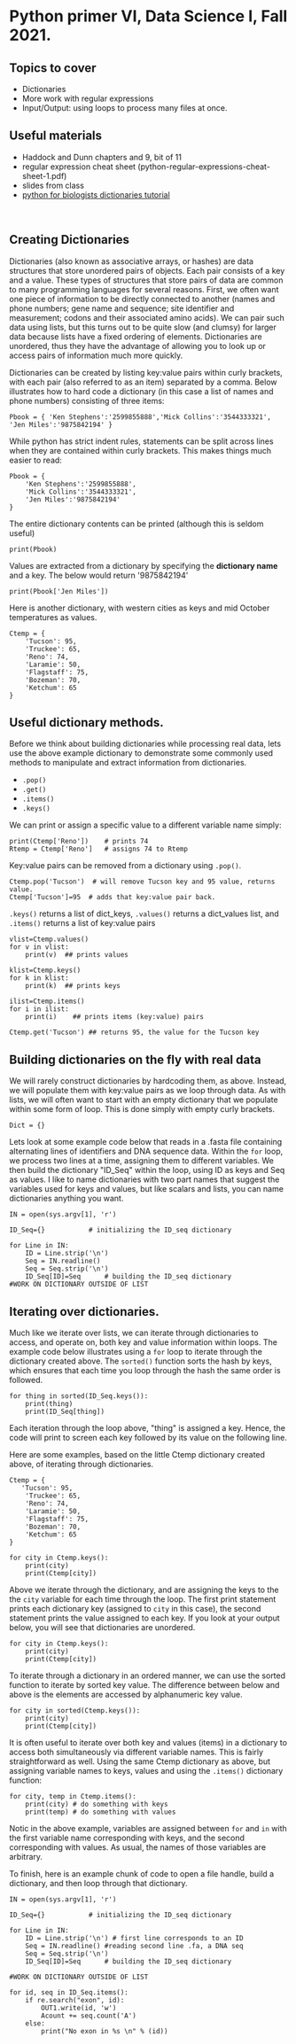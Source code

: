 # Python primer VI, Data Science I, Fall 2021. 

## Topics to cover

- Dictionaries
- More work with regular expressions
- Input/Output: using loops to process many files at once.

## Useful materials
- Haddock and Dunn chapters and 9, bit of 11 
- regular expression cheat sheet (python-regular-expressions-cheat-sheet-1.pdf)
- slides from class
- [python for biologists dictionaries tutorial](https://pythonforbiologists.com/tutorial/dictionaries.html)

<p>&nbsp;</p>

## Creating Dictionaries

Dictionaries (also known as associative arrays, or hashes) are data structures that store unordered pairs of objects. Each pair consists of a key and a value. These types of structures that store pairs of data are common to many programming languages for several reasons. First, we often want one piece of information to be directly connected to another (names and phone numbers; gene name and sequence; site identifier and measurement; codons and their associated amino acids). We can pair such data using lists, but this turns out to be quite slow (and clumsy) for larger data because lists have a fixed ordering of elements. Dictionaries are unordered, thus they have the advantage of allowing you to look up or access pairs of information much more quickly.


Dictionaries can be created by listing key:value pairs within curly brackets, with each pair (also referred to as an item) separated by a comma. Below illustrates how to hard code a dictionary (in this case a list of names and phone numbers) consisting of three items:

    Pbook = { 'Ken Stephens':'2599855888','Mick Collins':'3544333321', 'Jen Miles':'9875842194' }

While python has strict indent rules, statements can be split across lines when they are contained within curly brackets. This makes things much easier to read:

    Pbook = { 
        'Ken Stephens':'2599855888', 
        'Mick Collins':'3544333321', 
        'Jen Miles':'9875842194' 
    }

The entire dictionary contents can be printed (although this is seldom useful)

    print(Pbook)
    
Values are extracted from a dictionary by specifying the **dictionary name** and a key. The below would return '9875842194'

    print(Pbook['Jen Miles'])


Here is another dictionary, with western cities as keys and mid October temperatures as values.

    Ctemp = { 
        'Tucson': 95, 
        'Truckee': 65, 
        'Reno': 74,
        'Laramie': 50,
        'Flagstaff': 75,
        'Bozeman': 70,
        'Ketchum': 65 
    }

## Useful dictionary methods.

Before we think about building dictionaries while processing real data, lets use the above example dictionary to demonstrate some commonly used methods to manipulate and extract information from dictionaries.

- `.pop()`
- `.get()`
- `.items()`
- `.keys()`

We can print or assign a specific value to a different variable name simply:

    print(Ctemp['Reno'])    # prints 74 
    Rtemp = Ctemp['Reno']   # assigns 74 to Rtemp

Key:value pairs can be removed from a dictionary using `.pop()`.  

    Ctemp.pop('Tucson')  # will remove Tucson key and 95 value, returns value.
    Ctemp['Tucson']=95  # adds that key:value pair back.


`.keys()` returns a list of dict_keys, `.values()` returns a dict_values list, and `.items()` returns a list of key:value pairs


    vlist=Ctemp.values()
    for v in vlist:
        print(v)  ## prints values

    klist=Ctemp.keys()
    for k in klist:
        print(k)  ## prints keys

    ilist=Ctemp.items()
    for i in ilist:
        print(i)    ## prints items (key:value) pairs

    Ctemp.get('Tucson') ## returns 95, the value for the Tucson key

## Building dictionaries on the fly with real data

We will rarely construct dictionaries by hardcoding them, as above. Instead, we will populate them with key:value pairs as we loop through data. As with lists, we will often want to start with an empty dictionary that we populate within some form of loop. This is done simply with empty curly brackets.

    Dict = {}

Lets look at some example code below that reads in a .fasta file containing alternating lines of identifiers and DNA sequence data. Within the `for` loop, we process two lines at a time, assigning them to different variables. We then build the dictionary "ID_Seq" within the loop, using ID as keys and Seq as values. I like to name dictionaries with two part names that suggest the variables used for keys and values, but like scalars and lists, you can name dictionaries anything you want.

    IN = open(sys.argv[1], 'r')

    ID_Seq={}           # initializing the ID_seq dictionary

    for Line in IN:
	    ID = Line.strip('\n')
	    Seq = IN.readline()
	    Seq = Seq.strip('\n')
    	ID_Seq[ID]=Seq      # building the ID_seq dictionary
    #WORK ON DICTIONARY OUTSIDE OF LIST

## Iterating over dictionaries.

Much like we iterate over lists, we can iterate through dictionaries to access, and operate on, both key and value information within loops. The example code below illustrates using a `for` loop to iterate through the dictionary created above. The `sorted()` function sorts the hash by keys, which ensures that each time you loop through the hash the same order is followed.

    for thing in sorted(ID_Seq.keys()):
        print(thing)
        print(ID_Seq[thing])

Each iteration through the loop above, "thing" is assigned a key. Hence, the code will print to screen each key followed by its value on the following line.

Here are some examples, based on the little Ctemp dictionary created above, of iterating through dictionaries.

    Ctemp = { 
       'Tucson': 95, 
        'Truckee': 65, 
        'Reno': 74,
        'Laramie': 50,
        'Flagstaff': 75,
        'Bozeman': 70,
        'Ketchum': 65 
    }   

    for city in Ctemp.keys():
        print(city)
        print(Ctemp[city])

Above we iterate through the dictionary, and are assigning the keys to the the `city` variable for each time through the loop. The first print statement prints each dictionary key (assigned to `city` in this case), the second statement prints the value assigned to each key. If you look at your output below, you will see that dictionaries are unordered.


    for city in Ctemp.keys():
        print(city)
        print(Ctemp[city])    

To iterate through a dictionary in an ordered manner, we can use the sorted function to iterate by sorted key value. The difference between below and above is the elements are accessed by alphanumeric key value.


    for city in sorted(Ctemp.keys()):
        print(city)
        print(Ctemp[city])


It is often useful to iterate over both key and values (items) in a dictionary to access both simultaneously via different variable names. This is fairly straightforward as well. Using the same Ctemp dictionary as above, but assigning variable names to keys, values and using the `.items()` dictionary function:

    for city, temp in Ctemp.items():
        print(city) # do something with keys
        print(temp) # do something with values

Notic in the above example, variables are assigned between `for` and `in` with the first variable name corresponding with keys, and the second corresponding with values. As usual, the names of those variables are arbitrary.


To finish, here is an example chunk of code to open a file handle, build a dictionary, and then loop through that dictionary.


    IN = open(sys.argv[1], 'r')

    ID_Seq={}           # initializing the ID_seq dictionary

    for Line in IN:
	    ID = Line.strip('\n') # first line corresponds to an ID
	    Seq = IN.readline() #reading second line .fa, a DNA seq
	    Seq = Seq.strip('\n')
    	ID_Seq[ID]=Seq      # building the ID_seq dictionary

    #WORK ON DICTIONARY OUTSIDE OF LIST

    for id, seq in ID_Seq.items():
        if re.search("exon", id):
            OUT1.write(id, 'w')
            Acount += seq.count('A')
        else:
            print("No exon in %s \n" % (id))
       
